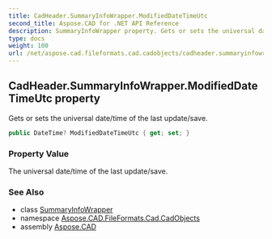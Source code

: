 ```yaml
---
title: CadHeader.SummaryInfoWrapper.ModifiedDateTimeUtc
second_title: Aspose.CAD for .NET API Reference
description: SummaryInfoWrapper property. Gets or sets the universal date/time of the last update/save
type: docs
weight: 100
url: /net/aspose.cad.fileformats.cad.cadobjects/cadheader.summaryinfowrapper/modifieddatetimeutc/
---
```

## CadHeader.SummaryInfoWrapper.ModifiedDateTimeUtc property

Gets or sets the universal date/time of the last update/save.

```csharp
public DateTime? ModifiedDateTimeUtc { get; set; }
```

### Property Value

The universal date/time of the last update/save.

### See Also

* class [SummaryInfoWrapper](../)
* namespace [Aspose.CAD.FileFormats.Cad.CadObjects](../../cadheader.summaryinfowrapper/)
* assembly [Aspose.CAD](../../../)


